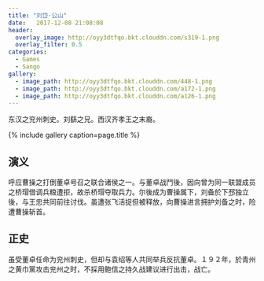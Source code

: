 ```yaml
---
title: "刘岱·公山"
date:   2017-12-08 21:08:08
header:
  overlay_image: http://oyy3dtfqo.bkt.clouddn.com/s319-1.png
  overlay_filter: 0.5
categories:
  - Games
  - Sango
gallery:
  - image_path: http://oyy3dtfqo.bkt.clouddn.com/448-1.png
  - image_path: http://oyy3dtfqo.bkt.clouddn.com/a172-1.png
  - image_path: http://oyy3dtfqo.bkt.clouddn.com/a126-1.png
---
```


东汉之兖州刺史。刘繇之兄。西汉齐孝王之末裔。

{% include gallery caption=page.title %}

## 演义

呼应曹操之打倒董卓号召之联合诸侯之一。与董卓战鬥後，因向曾为同一联盟成员之桥瑁借调兵粮遭拒，故杀桥瑁夺取兵力。尔後成为曹操属下，刘备於下邳独立後，与王忠共同前往讨伐。虽遭张飞活捉但被释放，向曹操进言拥护刘备之时，险遭曹操斩首。

## 正史

虽受董卓任命为兖州刺史，但却与袁绍等人共同举兵反抗董卓。１９２年，於青州之黄巾黨攻击兖州之时，不採用鲍信之持久战建议进行出击，战亡。